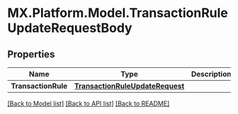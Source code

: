 # MX.Platform.Model.TransactionRuleUpdateRequestBody

## Properties

Name | Type | Description | Notes
------------ | ------------- | ------------- | -------------
**TransactionRule** | [**TransactionRuleUpdateRequest**](TransactionRuleUpdateRequest.md) |  | [optional] 

[[Back to Model list]](../README.md#documentation-for-models) [[Back to API list]](../README.md#documentation-for-api-endpoints) [[Back to README]](../README.md)

